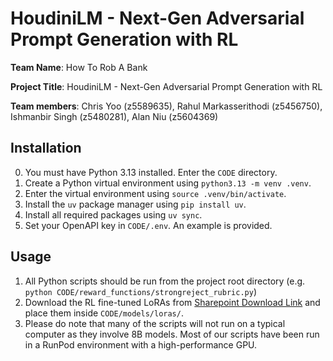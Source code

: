 # HoudiniLM - Next-Gen Adversarial Prompt Generation with RL

**Team Name**: How To Rob A Bank

**Project Title**: HoudiniLM - Next-Gen Adversarial Prompt Generation with RL

**Team members**: Chris Yoo (z5589635), Rahul Markasserithodi (z5456750), Ishmanbir Singh (z5480281), Alan Niu (z5604369)

## Installation
0. You must have Python 3.13 installed. Enter the `CODE` directory.
1. Create a Python virtual environment using `python3.13 -m venv .venv`.
2. Enter the virtual environment using `source .venv/bin/activate`.
3. Install the `uv` package manager using `pip install uv`.
4. Install all required packages using `uv sync`.
5. Set your OpenAPI key in `CODE/.env`. An example is provided.

## Usage
1. All Python scripts should be run from the project root directory (e.g. `python CODE/reward_functions/strongreject_rubric.py`)
2. Download the RL fine-tuned LoRAs from [Sharepoint Download Link](https://unsw-my.sharepoint.com/:f:/g/personal/z5480281_ad_unsw_edu_au/Emy4maxOthdCv0PqicZwPNcBmn7mJHCJH8Ec7ljH66LrBQ?e=bRLBxe) and place them inside `CODE/models/loras/`.
3. Please do note that many of the scripts will not run on a typical computer as they involve 8B models. Most of our scripts have been run in a RunPod environment with a high-performance GPU.
